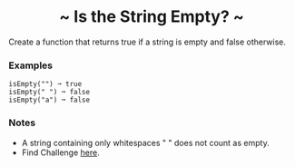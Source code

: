 <h1 align='center'>~ Is the String Empty? ~</h1>

<p>Create a function that returns true if a string is empty and false otherwise.</p>

<h3>Examples</h3>

```
isEmpty("") ➞ true
isEmpty(" ") ➞ false
isEmpty("a") ➞ false
```

<h3>Notes</h3>
<ul>
  <li>A string containing only whitespaces " " does not count as empty.</li>
  <li>Find Challenge <a href="https://edabit.com/challenge/EzbfiquDoAc2Zc9FL">here</a>.</li>
</ul>